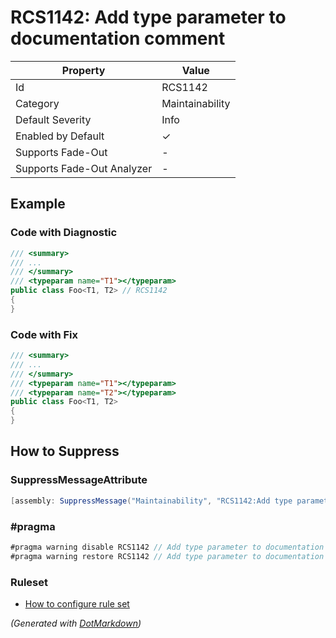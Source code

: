 # RCS1142: Add type parameter to documentation comment

| Property                    | Value           |
| --------------------------- | --------------- |
| Id                          | RCS1142         |
| Category                    | Maintainability |
| Default Severity            | Info            |
| Enabled by Default          | &#x2713;        |
| Supports Fade\-Out          | \-              |
| Supports Fade\-Out Analyzer | \-              |

## Example

### Code with Diagnostic

```csharp
/// <summary>
/// ...
/// </summary>
/// <typeparam name="T1"></typeparam>
public class Foo<T1, T2> // RCS1142
{
}
```

### Code with Fix

```csharp
/// <summary>
/// ...
/// </summary>
/// <typeparam name="T1"></typeparam>
/// <typeparam name="T2"></typeparam>
public class Foo<T1, T2>
{
}
```

## How to Suppress

### SuppressMessageAttribute

```csharp
[assembly: SuppressMessage("Maintainability", "RCS1142:Add type parameter to documentation comment.", Justification = "<Pending>")]
```

### \#pragma

```csharp
#pragma warning disable RCS1142 // Add type parameter to documentation comment.
#pragma warning restore RCS1142 // Add type parameter to documentation comment.
```

### Ruleset

* [How to configure rule set](../HowToConfigureAnalyzers.md)

*\(Generated with [DotMarkdown](http://github.com/JosefPihrt/DotMarkdown)\)*